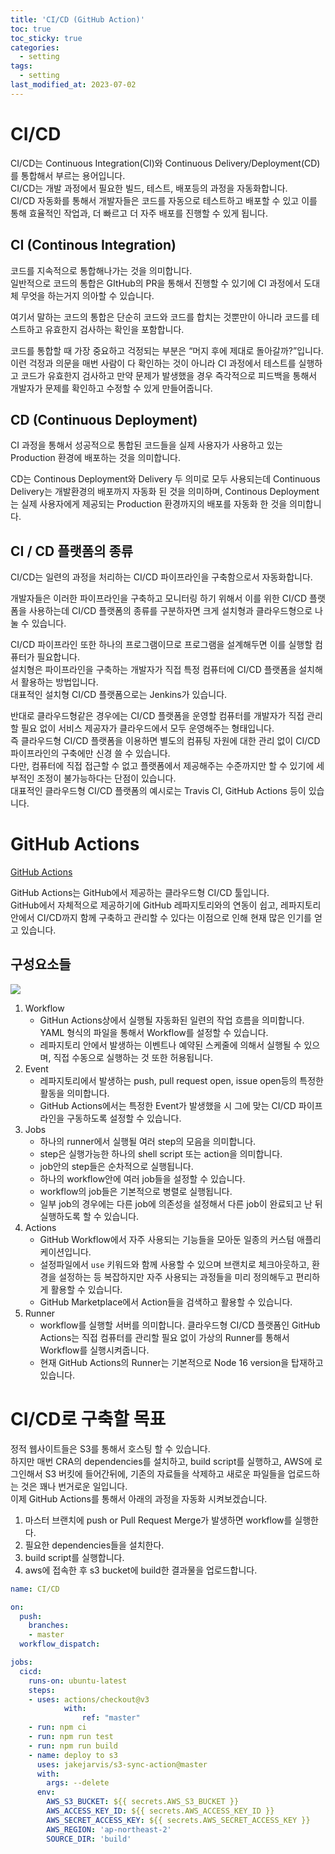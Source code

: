 ```yaml
---
title: 'CI/CD (GitHub Action)'
toc: true
toc_sticky: true
categories:
  - setting
tags:
  - setting
last_modified_at: 2023-07-02
---
```


# CI/CD

CI/CD는 Continuous Integration(CI)와 Continuous Delivery/Deployment(CD)를 통합해서 부르는 용어입니다.  
CI/CD는 개발 과정에서 필요한 빌드, 테스트, 배포등의 과정을 자동화합니다.  
CI/CD 자동화를 통해서 개발자들은 코드를 자동으로 테스트하고 배포할 수 있고 이를 통해 효율적인 작업과, 더 빠르고 더 자주 배포를 진행할 수 있게 됩니다.

## CI (Continous Integration)

코드를 지속적으로 통합해나가는 것을 의미합니다.  
일반적으로 코드의 통합은 GItHub의 PR을 통해서 진행할 수 있기에 CI 과정에서 도대체 무엇을 하는거지 의아할 수 있습니다.

여기서 말하는 코드의 통합은 단순히 코드와 코드를 합치는 것뿐만이 아니라 코드를 테스트하고 유효한지 검사하는 확인을 포함합니다.

코드를 통합할 때 가장 중요하고 걱정되는 부분은 “머지 후에 제대로 돌아갈까?”입니다.  
이런 걱정과 의문을 매번 사람이 다 확인하는 것이 아니라 CI 과정에서 테스트를 실행하고 코드가 유효한지 검사하고 만약 문제가 발생했을 경우 즉각적으로 피드백을 통해서 개발자가 문제를 확인하고 수정할 수 있게 만들어줍니다.

## CD (Continuous Deployment)

CI 과정을 통해서 성공적으로 통합된 코드들을 실제 사용자가 사용하고 있는 Production 환경에 배포하는 것을 의미합니다.

CD는 Continous Deployment와 Delivery 두 의미로 모두 사용되는데 Continuous Delivery는 개발환경의 배포까지 자동화 된 것을 의미하며, Continous Deployment는 실제 사용자에게 제공되는 Production 환경까지의 배포를 자동화 한 것을 의미합니다.

## CI / CD 플랫폼의 종류

CI/CD는 일련의 과정을 처리하는 CI/CD 파이프라인을 구축함으로서 자동화합니다.

개발자들은 이러한 파이프라인을 구축하고 모니터링 하기 위해서 이를 위한 CI/CD 플랫폼을 사용하는데 CI/CD 플랫폼의 종류를 구분하자면 크게 설치형과 클라우드형으로 나눌 수 있습니다.

CI/CD 파이프라인 또한 하나의 프로그램이므로 프로그램을 설계해두면 이를 실행할 컴퓨터가 필요합니다.  
설치형은 파이프라인을 구축하는 개발자가 직접 특정 컴퓨터에 CI/CD 플랫폼을 설치해서 활용하는 방법입니다.  
대표적인 설치형 CI/CD 플랫폼으로는 Jenkins가 있습니다.

반대로 클라우드형같은 경우에는 CI/CD 플랫폼을 운영할 컴퓨터를 개발자가 직접 관리할 필요 없이 서비스 제공자가 클라우드에서 모두 운영해주는 형태입니다.  
즉 클라우드형 CI/CD 플랫폼을 이용하면 별도의 컴퓨팅 자원에 대한 관리 없이 CI/CD 파이프라인의 구축에만 신경 쓸 수 있습니다.  
다만, 컴퓨터에 직접 접근할 수 없고 플랫폼에서 제공해주는 수준까지만 할 수 있기에 세부적인 조정이 불가능하다는 단점이 있습니다.  
대표적인 클라우드형 CI/CD 플랫폼의 예시로는 Travis CI, GitHub Actions 등이 있습니다.

# GitHub Actions

[GitHub Actions](https://docs.github.com/en/actions/learn-github-actions/understanding-github-actions)

GitHub Actions는 GitHub에서 제공하는 클라우드형 CI/CD 툴입니다.  
GitHub에서 자체적으로 제공하기에 GitHub 레파지토리와의 연동이 쉽고, 레파지토리 안에서 CI/CD까지 함께 구축하고 관리할 수 있다는 이점으로 인해 현재 많은 인기를 얻고 있습니다.

## 구성요소들

![](https://docs.github.com/assets/cb-25535/mw-1440/images/help/actions/overview-actions-simple.webp)

1. Workflow
   - GitHun Actions상에서 실행될 자동화된 일련의 작업 흐름을 의미합니다. YAML 형식의 파일을 통해서 Workflow를 설정할 수 있습니다.
   - 레파지토리 안에서 발생하는 이벤트나 예약된 스케줄에 의해서 실행될 수 있으며, 직접 수동으로 실행하는 것 또한 허용됩니다.
2. Event
   - 레파지토리에서 발생하는 push, pull request open, issue open등의 특정한 활동을 의미합니다.
   - GitHub Actions에서는 특정한 Event가 발생했을 시 그에 맞는 CI/CD 파이프라인을 구동하도록 설정할 수 있습니다.
3. Jobs
   - 하나의 runner에서 실행될 여러 step의 모음을 의미합니다.
   - step은 실행가능한 하나의 shell script 또는 action을 의미합니다.
   - job안의 step들은 순차적으로 실행됩니다.
   - 하나의 workflow안에 여러 job들을 설정할 수 있습니다.
   - workflow의 job들은 기본적으로 병렬로 실행됩니다.
   - 일부 job의 경우에는 다른 job에 의존성을 설정해서 다른 job이 완료되고 난 뒤 실행하도록 할 수 있습니다.
4. Actions
   - GitHub Workflow에서 자주 사용되는 기능들을 모아둔 일종의 커스텀 애플리케이션입니다.
   - 설정파일에서 `use` 키워드와 함께 사용할 수 있으며 브랜치로 체크아웃하고, 환경을 설정하는 등 복잡하지만 자주 사용되는 과정들을 미리 정의해두고 편리하게 활용할 수 있습니다.
   - GitHub Marketplace에서 Action들을 검색하고 활용할 수 있습니다.
5. Runner
   - workflow를 실행할 서버를 의미합니다. 클라우드형 CI/CD 플랫폼인 GitHub Actions는 직접 컴퓨터를 관리할 필요 없이 가상의 Runner를 통해서 Workflow를 실행시켜줍니다.
   - 현재 GitHub Actions의 Runner는 기본적으로 Node 16 version을 탑재하고 있습니다.

# CI/CD로 구축할 목표

정적 웹사이트들은 S3를 통해서 호스팅 할 수 있습니다.  
하지만 매번 CRA의 dependencies를 설치하고, build script를 실행하고, AWS에 로그인해서 S3 버킷에 들어간뒤에, 기존의 자료들을 삭제하고 새로운 파일들을 업로드하는 것은 꽤나 번거로운 일입니다.  
이제 GitHub Actions를 통해서 아래의 과정을 자동화 시켜보겠습니다.

1. 마스터 브랜치에 push or Pull Request Merge가 발생하면 workflow를 실행한다.
2. 필요한 dependencies들을 설치한다.
3. build script를 실행합니다.
4. aws에 접속한 후 s3 bucket에 build한 결과물을 업로드합니다.

```yaml
name: CI/CD

on:
  push:
    branches:
    - master
  workflow_dispatch:

jobs:
  cicd:
    runs-on: ubuntu-latest
    steps:
    - uses: actions/checkout@v3
			with:
				ref: "master"
    - run: npm ci
    - run: npm run test
    - run: npm run build
    - name: deploy to s3
      uses: jakejarvis/s3-sync-action@master
      with:
        args: --delete
      env:
        AWS_S3_BUCKET: ${{ secrets.AWS_S3_BUCKET }}
        AWS_ACCESS_KEY_ID: ${{ secrets.AWS_ACCESS_KEY_ID }}
        AWS_SECRET_ACCESS_KEY: ${{ secrets.AWS_SECRET_ACCESS_KEY }}
        AWS_REGION: 'ap-northeast-2'
        SOURCE_DIR: 'build'
```
